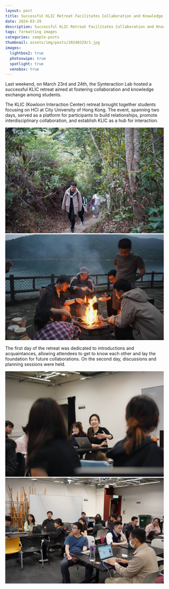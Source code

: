 ```yaml
---
layout: post
title: Successful KLIC Retreat Facilitates Collaboration and Knowledge Exchange
date: 2024-03-29
description: Successful KLIC Retreat Facilitates Collaboration and Knowledge Exchange
tags: formatting images
categories: sample-posts
thumbnail: assets/img/posts/20240329/1.jpg
images:
  lightbox2: true
  photoswipe: true
  spotlight: true
  venobox: true
---
```


Last weekend, on March 23rd and 24th, the Synteraction Lab hosted a successful KLIC retreat aimed at fostering collaboration and knowledge exchange among students.

The KLIC (Kowloon Interaction Center) retreat brought together students focusing on HCI at City University of Hong Kong. The event, spanning two days, served as a platform for participants to build relationships, promote interdisciplinary collaboration, and establish KLIC as a hub for interaction.
<div class="post_img">
  <img src="/assets/img/posts/20240329/2.jpg" alt="" />
  <img src="/assets/img/posts/20240329/3.jpg" alt="" />
</div>

The first day of the retreat was dedicated to introductions and acquaintances, allowing attendees to get to know each other and lay the foundation for future collaborations. On the second day, discussions and planning sessions were held.
<div class="post_img">
  <img src="/assets/img/posts/20240329/4.jpg" alt="" />
  <img src="/assets/img/posts/20240329/5.jpg" alt="" />
</div>


